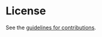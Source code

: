 # License

See the
[guidelines for contributions](https://github.com/panrg/draft-dawkins-panrg-what-not-to-do/blob/master/CONTRIBUTING.md).
